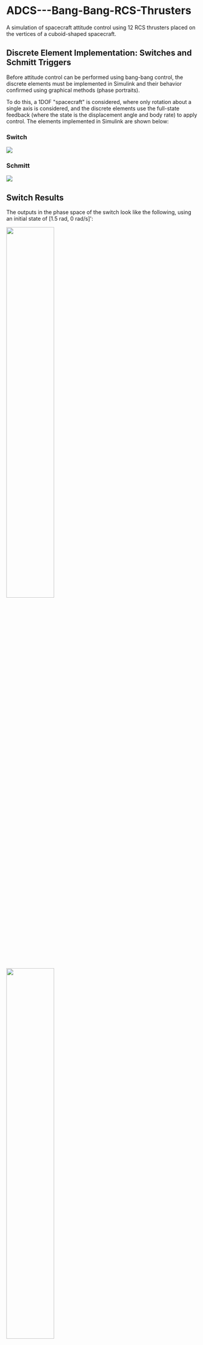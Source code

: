 # ADCS---Bang-Bang-RCS-Thrusters

A simulation of spacecraft attitude control using 12 RCS thrusters placed on the vertices of a cuboid-shaped 
spacecraft. 

## Discrete Element Implementation: Switches and Schmitt Triggers

Before attitude control can be performed using bang-bang control, the discrete elements must be implemented in 
Simulink and their behavior confirmed using graphical methods (phase portraits).

To do this, a 1DOF "spacecraft" is considered, where only rotation about a single axis is considered, and the 
discrete elements use the full-state feedback (where the state is the displacement angle and body rate) to
apply control. The elements implemented in Simulink are shown below:

### Switch

<img src="/figures/switch_slx.png">


### Schmitt


<img src="/figures/schmitt_slx.png">


## Switch Results

The outputs in the phase space of the switch look like the following, using an initial state of [1.5 rad, 0 rad/s]':

<img src="/figures/switch_phase_portrait.png" style="height:50%">


<img src="/figures/switch_dth_t.png" style="height:50%">


<img src="/figures/switch_th_t.png" style="height:50%">

## Schmitt Trigger Results

The outputs in the phase space of the switch look like the following, using an initial state of [1.5 rad, 0 rad/s]':

<img src="/figures/schmitt_phase_portrait.png" style="height:50%">


<img src="/figures/schmitt_dth_t.png" style="height:50%">


<img src="/figures/schmitt_th_t.png" style="height:50%">

In th above, it can be seen that the Schmitt Trigger exhibits the expected behavior, reaching its convergence limit at the boundary box near equilibrium. Likewise, the switch exhibits the expected behavior of converging towards equilibrium, and if the simulation were run longer it would asymptotically approach equililbrium.

## Spacecraft Attitude Control Simulation

The spacecraft attitude control simulation is implemented using quaternion-based full-state feedback (FSFB), with the complex parts of the quaternion making and the absolute angular velocity comprising the state: [q1, q2, q3, w1, w2, w3]'. The simulink diagram for this simulation is as follows:


<img src="/figures/acs_slx.png">